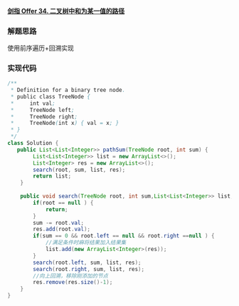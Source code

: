 #### [剑指 Offer 34. 二叉树中和为某一值的路径](https://leetcode-cn.com/problems/er-cha-shu-zhong-he-wei-mou-yi-zhi-de-lu-jing-lcof/)

### 解题思路

使用前序遍历+回溯实现

### 实现代码

```java
/**
 * Definition for a binary tree node.
 * public class TreeNode {
 *     int val;
 *     TreeNode left;
 *     TreeNode right;
 *     TreeNode(int x) { val = x; }
 * }
 */
class Solution {
   public List<List<Integer>> pathSum(TreeNode root, int sum) {
        List<List<Integer>> list = new ArrayList<>();
        List<Integer> res = new ArrayList<>();
        search(root, sum, list, res);
        return list;
    }
    
    public void search(TreeNode root, int sum,List<List<Integer>> list,List<Integer> res) {
        if(root == null ) {
            return;
        }
        sum -= root.val;
        res.add(root.val);
        if(sum == 0 && root.left == null && root.right ==null ) {
            //满足条件时麻将结果加入结果集
            list.add(new ArrayList<Integer>(res));
        }
        search(root.left, sum, list, res);
        search(root.right, sum, list, res);
        //向上回溯，移除刚添加的节点
        res.remove(res.size()-1);
    }
}
```


 